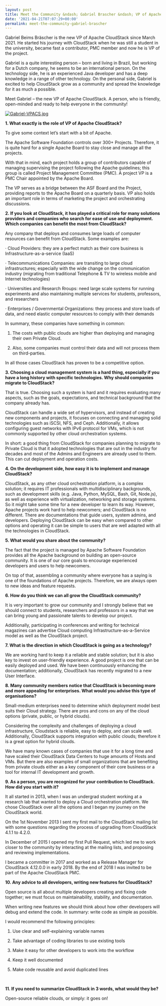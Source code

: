 ```yaml
---
layout: post
title: Meet the Community &ndash; Gabriel Brascher &ndash; VP of Apache CloudStack
date: '2021-04-21T07:07:29+00:00'
permalink: meet-the-community-gabriel-brascher
---
```

Gabriel Beims Bräscher is the new VP of Apache CloudStack since March 2021. He started his journey with CloudStack when he was still a student in the university, became fast a contributor, PMC member and now he is VP of the project.

Gabriel is a quite interesting person – born and living in Brazil, but working for a Dutch company, he seems to be an international person. On the technology side, he is an experienced Java developer and has a deep knowledge in a range of other technology. On the personal side, Gabriel is excited to help CloudStack grow as a community and spread the knowledge for it as much a possible.

Meet Gabriel – the new VP of Apache CloudStack. A person, who is friendly, open-minded and ready to help everyone in the community!

<a href="https://blogs.apache.org/cloudstack/mediaresource/6d6dbf9f-d964-496f-82af-a4c764e5f865"><img src="https://blogs.apache.org/cloudstack/mediaresource/6d6dbf9f-d964-496f-82af-a4c764e5f865?t=true" alt="Gabriel-VPACS.jpg" /></a>

<b>1. What exactly is the role of VP of Apache CloudStack?</b>

To give some context let’s start with a bit of Apache.

The Apache Software Foundation controls over 300+ Projects. Therefore, it is quite hard for a single Apache Board to stay close and manage all the projects.

With that in mind, each project holds a group of contributors capable of managing supervising the project following the Apache guidelines; this group is called Project Management Committee (PMC). A project VP is a PMC Chair appointed by the Apache Board.

The VP serves as a bridge between the ASF Board and the Project, providing reports to the Apache Board on a quarterly basis. VP also holds an important role in terms of marketing the project and orchestrating discussions.
<br/>

<b>2. If you look at CloudStack, it has played a critical role for many solutions providers and companies who search for ease of use and deployment. Which companies can benefit the most from CloudStack?</b>

Any company that deploys and consumes large loads of computer resources can benefit from CloudStack. Some examples are:

· Cloud Providers: they are a perfect match as their core business is Infrastructure-as-a-service (IaaS)

· Telecommunications Companies: are transiting to large cloud infrastructures; especially with the wide change on the communication industry (migrating from traditional Telephone & TV to wireless mobile and Internet technologies)

· Universities and Research Rroups: need large scale systems for running experiments and also maintaining multiple services for students, professors, and researchers

· Enterprises / Governmental Organizations: they process and store loads of data, and need elastic computer resources to comply with their demands

In summary, these companies have something in common:

1. The costs with public clouds are higher than deploying and managing their own Private Cloud.

2. Also, some companies must control their data and will not process them on third-parties.

In all those cases CloudStack has proven to be a competitive option.
<br/>

<b>3. Choosing a cloud management system is a hard thing, especially if you have a long history with specific technologies. Why should companies migrate to CloudStack?</b>

That is true. Choosing such a system is hard and it requires evaluating many aspects, such as the goals, expectations, and technical background that the company already has.

CloudStack can handle a wide set of hypervisors, and instead of creating new components and projects, it focuses on connecting and managing solid technologies such as iSCSI, NFS, and Ceph. Additionally, it allows configuring guest networks with IPv6 protocol for VMs, which is not commonly supported by other cloud orchestration systems.

In short: a good thing from CloudStack for companies planning to migrate to Private Cloud is that it adopted technologies that are out in the industry for decades and most of the Admins and Engineers are already used to them. This can cut deployment and operation costs.
<br/>

<b>4. On the development side, how easy it is to implement and manage CloudStack?</b>

CloudStack, as any other cloud orchestration platform, is a complex solution; it requires IT professionals with multidisciplinary backgrounds, such as development skills (e.g. Java, Python, MySQL, Bash, Git, Node.js), as well as experience with virtualization, networking and storage systems. So it might take some time for a new developer to learn its way. However, Apache projects work hard to help newcomers; and CloudStack is no different. There are documentations that guide users, system admins, and developers. Deploying CloudStack can be easy when compared to other options and operating it can be simple to users that are well adapted with all the technologies in CloudStack.
<br/>

<b>5. What would you share about the community?</b>

The fact that the project is managed by Apache Software Foundation provides all the Apache background on building an open-source community. It is one of our core goals to encourage experienced developers and users to help newcomers.

On top of that, assembling a community where everyone has a saying is one of the foundations of Apache projects. Therefore, we are always open to new ideas and feature requests.
<br/>

<b>6. How do you think we can all grow the CloudStack community?</b>

It is very important to grow our community and I strongly believe that we should connect to students, researchers and professors in a way that we can bring young and passionate talents to develop our project.

Additionally, participating in conferences and writing for technical magazines can advertise Cloud computing Infrastructure-as-a-Service model as well as the CloudStack project.
<br/>

<b>7. What is the direction in which CloudStack is going as a technology?</b>

We are working hard to keep it a reliable and stable solution; but it is also key to invest on user-friendly experience. A good project is one that can be easily deployed and used. We have been continuously enhancing the documentation; additionally, CloudStack has recently migrated to a new User Interface.
<br/>

<b>8. Many community members notice that CloudStack is becoming more and more appealing for enterprises. What would you advise this type of organisations?</b>

Small-medium enterprises need to determine which deployment model best suits their Cloud strategy. There are pros and cons on any of the cloud options (private, public, or hybrid clouds).

Considering the complexity and challenges of deploying a cloud infrastructure, Cloudstack is reliable, easy to deploy, and can scale well. Additionally, CloudStack supports integration with public clouds; therefore it is a great option for hybrid clouds.

We have many known cases of companies that use it for a long time and have scaled their CloudStack Data Centers to huge amounts of Hosts and VMs. But there are also examples of small organizations that are benefiting from private clouds either as a key component of their core business or a tool for internal IT development and growth.
<br/>

<b>9. As a person, you are recognized for your contribution to CloudStack. How did you start with it?</b>

It all started in 2013, when I was an undergrad student working at a research lab that wanted to deploy a Cloud orchestration platform. We chose CloudStack over all the options and I began my journey on the CloudStack world.

On the 1st November 2013 I sent my first mail to the CloudStack mailing list with some questions regarding the process of upgrading from CloudStack 4.1.1 to 4.2.0.

In December of 2015 I opened my first Pull Request, which led me to work closer to the community by interacting at the mailing lists, and proposing and reviewing implementations.

I became a committer in 2017 and worked as a Release Manager for CloudStack 4.12.0.0 in early 2018. By the end of 2018 I was invited to be part of the Apache CloudStack PMC.
<br/>

<b>10. Any advice to all developers, writing new features for CloudStack?</b>

Open source is all about multiple developers creating and fixing code together; we must focus on maintainability, stability, and documentation.

When writing new features we should think about how other developers will debug and extend the code. In summary: write code as simple as possible.

I would recommend the following principles:

1. Use clear and self-explaining variable names

2. Take advantage of coding libraries to use existing tools

3. Make it easy for other developers to work into the workflow

4. Keep it well documented

5. Make code reusable and avoid duplicated lines
<br/>

<b>11. If you need to summarize CloudStack in 3 words, what would they be?</b>

Open-source reliable clouds, or simply: it goes on!
